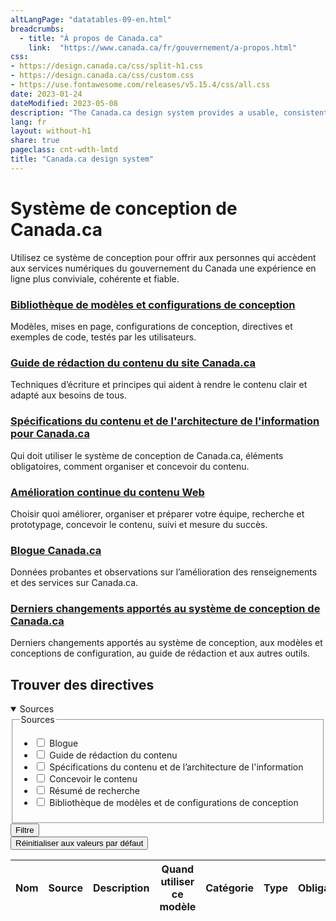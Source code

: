 ```yaml
---
altLangPage: "datatables-09-en.html"
breadcrumbs:
  - title: "À propos de Canada.ca"
    link:  "https://www.canada.ca/fr/gouvernement/a-propos.html"
css:
- https://design.canada.ca/css/split-h1.css
- https://design.canada.ca/css/custom.css
- https://use.fontawesome.com/releases/v5.15.4/css/all.css
date: 2023-01-24
dateModified: 2023-05-08
description: "The Canada.ca design system provides a usable, consistent and trustworthy online experience for people who access Government of Canada digital services."
lang: fr
layout: without-h1
share: true
pageclass: cnt-wdth-lmtd
title: "Canada.ca design system"
---
```

<h1 property="name" id="wb-cont" dir="ltr">Système de conception de Canada.ca</h1>
<p>Utilisez ce système de conception pour offrir aux personnes qui accèdent aux services numériques du gouvernement du Canada une expérience en ligne plus conviviale, cohérente et fiable.</p>
<section>
<div class="row">
  <section class="wb-eqht gc-drmt">
    <div class="col-md-4">
      <section>
        <h3 class="h5"><a href="/fr/gouvernement/a-propos/systeme-conception/bibliotheque-modeles.html">Bibliothèque de modèles et configurations de conception</a></h3>
        <p>Modèles, mises en page, configurations de conception, directives et exemples de code, testés par les utilisateurs.</p>
      </section>
    </div>
    <div class="col-md-4">
      <section>
        <h3 class="h5"><a href="/fr/secretariat-conseil-tresor/services/communications-gouvernementales/guide-redaction-contenu-canada.html">Guide de rédaction du contenu du site Canada.ca</a></h3>
        <p>Techniques d’écriture et principes qui aident à rendre le contenu clair et adapté aux besoins de tous.</p>
      </section>
    </div>
    <div class="col-md-4">
      <section>
        <h3 class="h5"><a href="/fr/secretariat-conseil-tresor/services/communications-gouvernementales/specifications-contenu-architecture-information-canada.html">Spécifications du contenu et de l'architecture de l'information pour Canada.ca</a></h3>
        <p>Qui doit utiliser le système de conception de Canada.ca, éléments obligatoires, comment organiser et concevoir du contenu.</p>
      </section>
    </div>
    <div class="col-md-4">
      <section>
        <h3 class="h5"><a href="https://conception.canada.ca/amelioration-continue.html">Amélioration continue du contenu Web </a></h3>
        <p>Choisir quoi améliorer, organiser et préparer votre équipe, recherche et prototypage, concevoir le contenu, suivi et mesure du succès.</p>
      </section>
    </div>
    <div class="col-md-4">
      <section>
        <h3 class="h5"><a href="https://blogue.canada.ca/">Blogue Canada.ca</a></h3>
        <p>Données probantes et observations sur l’amélioration des renseignements et des services sur Canada.ca.</p>
      </section>
    </div>
    <div class="col-md-4">
      <section>
        <h3 class="h5"><a href="/fr/gouvernement/a-propos/systeme-conception/derniers-changements.html">Derniers changements apportés au système de conception de Canada.ca</a></h3>
        <p>Derniers changements apportés au système de conception, aux modèles et conceptions de configuration, au guide de rédaction et aux autres outils.</p>
      </section>
    </div>
  </section>
</div>
<h2 id="guidance">Trouver des directives</h2>
<div class="row mrgn-tp-md">
<div class="col-md-3 small">
  <details open="open">
    <summary class="bg-primary text-center">Sources</summary>
    <form class="wb-tables-filter mrgn-lft-md mrgn-rght-md" data-bind-to="design">
      <div class="row">
        <div class="form-group">
          <fieldset>
            <legend class="wb-inv"><span class="field-name">Sources</span></legend>
            <ul class="list-unstyled">
              <li class="checkbox">
                <label for="dt_source1">
                  <input type="checkbox" id="dt_source1" name="dt_source" data-column="1" value="Blogue">
                  Blogue</label>
              </li>
              <li class="checkbox">
                <label for="dt_source2">
                  <input type="checkbox" id="dt_source2" name="dt_source" data-column="1" value="Guide de rédaction du contenu">
                  Guide de rédaction du contenu</label>
              </li>
              <li class="checkbox">
                <label for="dt_source3">
                  <input type="checkbox" id="dt_source3" name="dt_source" data-column="1" value="Spécifications du contenu et de l’architecture de l'information">
                  Spécifications du contenu et de l’architecture de l'information</label>
              </li>
              <li class="checkbox">
                <label for="dt_source4">
                  <input type="checkbox" id="dt_source4" name="dt_source" data-column="1" value="Concevoir le contenu">
                  Concevoir le contenu</label>
              </li>
              <li class="checkbox">
                <label for="dt_source5">
                  <input type="checkbox" id="dt_source5" name="dt_source" data-column="1" value="Résumé de recherche">
                  Résumé de recherche</label>
              </li>
              <li class="checkbox">
                <label for="dt_source6">
                  <input type="checkbox" id="dt_source6" name="dt_source" data-column="1" value="Bibliothèque de modèles et de configurations de conception">
                  Bibliothèque de modèles et de configurations de conception</label>
              </li>
            </ul>
          </fieldset>
        </div>
        <div class="col-md-12">
          <button type="submit" class="btn btn-primary full-width" aria-controls="dataset-filter"><span class="fas fa-filter mrgn-rght-sm"></span> Filtre</button>
        </div>
        <div class="col-md-12 mrgn-tp-md">
          <button type="reset" class="btn btn-default full-width">Réinitialiser aux valeurs par défaut</button>
        </div>
      </div>
    </form>
  </details>
</div>
<div class="col-md-9">
  <div class="panel panel-default">
    <div class="mrgn-tp-md mrgn-bttm-md">
      <table class="wb-tables table table-striped small mrgn-tp-lg brdr-tp" aria-live="polite" id="design" data-page-length="25" data-wb-tables='{
            "bDeferRender": true,
            "ajaxSource": "https://test.canada.ca/experimental/prycrane/datatables/ajax/patterns-01-fr.json",
            "order": [0, "asc"],
            "paging": true,
            "info": true,
            "columns": [
            { "data": "NAME", "className": "" },
            { "data": "SOURCE", "className": "" },
            { "data": "DESCRIPTION", "className": "", "orderable": false },
            { "data": "WHENTOUSE",  "visible": false },
            { "data": "CATEGORY",  "visible": false },
            { "data": "TYPE",  "visible": false },
            { "data": "MANDATORY",  "visible": false },
            { "data": "TANDP",  "visible": false }
            ]
            }'>
        <thead>
          <tr>
            <th class="col-md-05">Nom</th>
            <th class="col-md-02">Source</th>
            <th class="col-md-05">Description</th>
            <th>Quand utiliser ce modèle</th>
            <th>Catégorie</th>
            <th>Type</th>
            <th>Obligatoire</th>
            <th>les modèles</th>
          </tr>
        </thead>
      </table>
    </div>
  </div>
</div>
